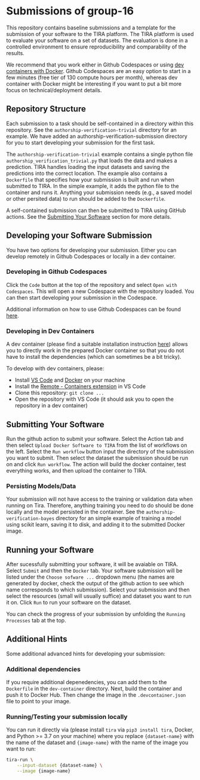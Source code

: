 # Submissions of group-16

This repository contains baseline submissions and a template for the submission of your software to the TIRA platform. The TIRA platform is used to evaluate your software on a set of datasets. The evaluation is done in a controlled environment to ensure reproducibility and comparability of the results.

We recommend that you work either in Github Codespaces or using [dev containers with Docker](https://code.visualstudio.com/docs/devcontainers/containers). Github Codespaces are an easy option to start in a few minutes (free tier of 130 compute hours per month), whereas dev container with Docker might be interesting if you want to put a bit more focus on technical/deployment details.

## Repository Structure

Each submission to a task should be self-contained in a directory within this repository. See the `authorship-verification-trivial` directory for an example. We have added an authorship-verification-submission directory for you to start developing your submission for the first task.

The `authorship-verification-trivial` example contains a single python file `authorship_verification_trivial.py` that loads the data and makes a prediction. TIRA handles loading the input datasets and saving the predictions into the correct location. The example also contains a `Dockerfile` that specifies how your submission is built and run when submitted to TIRA. In the simple example, it adds the python file to the container and runs it. Anything your submission needs (e.g., a saved model or other persited data) to run should be added to the `Dockerfile`.

A self-contained submission can then be submitted to TIRA using GitHub actions. See the [Submitting Your Software](#submitting-your-software) section for more details.

## Developing your Software Submission

You have two options for developing your submission. Either you can develop remotely in Github Codespaces or locally in a dev container.

### Developing in Github Codespaces

Click the `Code` button at the top of the repository and select `Open with Codespaces`. This will open a new Codespace with the repository loaded. You can then start developing your submission in the Codespace.

Additional information on how to use Github Codespaces can be found [here](https://docs.github.com/en/codespaces/).

### Developing in Dev Containers

A dev container (please find a suitable installation instruction [here](https://code.visualstudio.com/docs/devcontainers/containers)) allows you to directly work in the prepared Docker container so that you do not have to install the dependencies (which can sometimes be a bit tricky).

To develop with dev containers, please:

- Install [VS Code](https://code.visualstudio.com/download) and [Docker](https://docs.docker.com/engine/install/) on your machine
- Install the [Remote - Containers extension](https://marketplace.visualstudio.com/items?itemName=ms-vscode-remote.remote-containers) in VS Code
- Clone this repository: `git clone ...`
- Open the repository with VS Code (it should ask you to open the repository in a dev container)

## Submitting Your Software

Run the github action to submit your software. Select the Action tab and then select `Upload Docker Software to TIRA` from the list of workflows on the left. Select the `Run workflow` button input the directory of the submission you want to submit. Then select the dataset the submission should be run on and click `Run workflow`. The action will build the docker container, test everything works, and then upload the container to TIRA.

### Persisting Models/Data

Your submission will not have access to the training or validation data when running on Tira. Therefore, anything training you need to do should be done locally and the model persisted in the container. See the `authorship-verification-bayes` directory for an simple example of training a model using scikit learn, saving it to disk, and adding it to the submitted Docker image.

## Running your Software

After sucessfully submitting your software, it will be avaiable on TIRA. Select `Submit` and then the `Docker` tab. Your software submission will be listed under the `Choose sofware ...` dropdown menu (the names are generated by docker, check the output of the github action to see which name corresponds to which submission). Select your submission and then select the resources (small will usually suffice) and dataset you want to run it on. Click `Run` to run your software on the dataset.

You can check the progress of your submission by unfolding the `Running Processes` tab at the top.

## Additional Hints

Some additional advanced hints for developing your submission:

### Additional dependencies

If you require additional depenedencies, you can add them to the `Dockerfile` in the `dev-container` directory. Next, build the container and push it to Docker Hub. Then change the image in the `.devcontainer.json` file to point to your image.

### Running/Testing your submission locally

You can run it directly via (please install `tira` via `pip3 install tira`, Docker, and Python >= 3.7 on your machine) where you replace `{dataset-name}` with the name of the dataset and `{image-name}` with the name of the image you want to run:

```bash
tira-run \
    --input-dataset {dataset-name} \
    --image {image-name}
```
